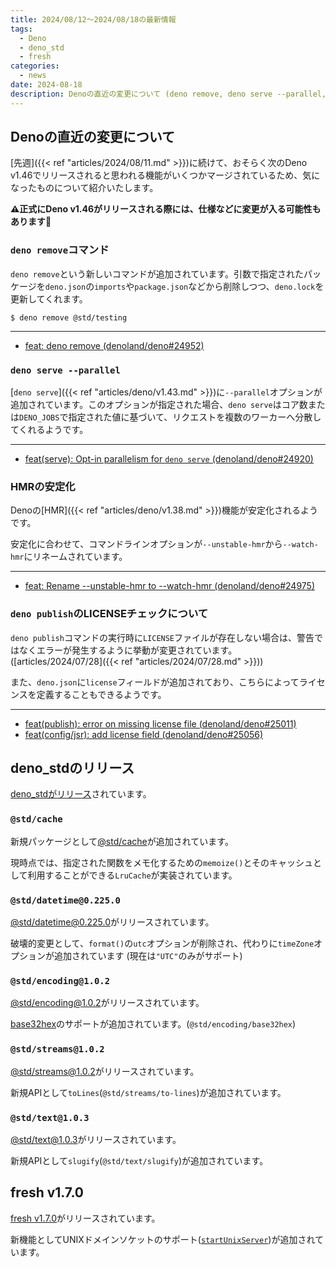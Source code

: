 ```yaml
---
title: 2024/08/12〜2024/08/18の最新情報
tags:
  - Deno
  - deno_std
  - fresh
categories:
  - news
date: 2024-08-18
description: Denoの直近の変更について (deno remove, deno serve --parallel, HMRの安定化, など), deno_stdに@std/cacheパッケージが追加, fresh v1.7.0 (UNIXドメインソケットのサポート)
---
```


## Denoの直近の変更について

[先週]({{< ref "articles/2024/08/11.md" >}})に続けて、おそらく次のDeno v1.46でリリースされると思われる機能がいくつかマージされているため、気になったものについて紹介いたします。

**⚠️正式にDeno v1.46がリリースされる際には、仕様などに変更が入る可能性もあります🙏**

### `deno remove`コマンド

`deno remove`という新しいコマンドが追加されています。引数で指定されたパッケージを`deno.json`の`imports`や`package.json`などから削除しつつ、`deno.lock`を更新してくれます。

```shell
$ deno remove @std/testing
```

---

- [feat: deno remove (denoland/deno#24952)](https://github.com/denoland/deno/pull/24952)

### `deno serve --parallel`

[`deno serve`]({{< ref "articles/deno/v1.43.md" >}})に`--parallel`オプションが追加されています。このオプションが指定された場合、`deno serve`はコア数または`DENO_JOBS`で指定された値に基づいて、リクエストを複数のワーカーへ分散してくれるようです。

---

- [feat(serve): Opt-in parallelism for `deno serve` (denoland/deno#24920)](https://github.com/denoland/deno/pull/24920)

### HMRの安定化

Denoの[HMR]({{< ref "articles/deno/v1.38.md" >}})機能が安定化されるようです。

安定化に合わせて、コマンドラインオプションが`--unstable-hmr`から`--watch-hmr`にリネームされています。

---

- [feat: Rename --unstable-hmr to --watch-hmr (denoland/deno#24975)](https://github.com/denoland/deno/pull/24975)

### `deno publish`のLICENSEチェックについて

`deno publish`コマンドの実行時に`LICENSE`ファイルが存在しない場合は、警告ではなくエラーが発生するように挙動が変更されています。([articles/2024/07/28]({{< ref "articles/2024/07/28.md" >}}))

また、`deno.json`に`license`フィールドが追加されており、こちらによってライセンスを定義することもできるようです。

---

- [feat(publish): error on missing license file (denoland/deno#25011)](https://github.com/denoland/deno/pull/25011)
- [feat(config/jsr): add license field (denoland/deno#25056)](https://github.com/denoland/deno/pull/25056)

## deno_stdのリリース

[deno_stdがリリース](https://github.com/denoland/std/releases/tag/release-2024.08.16)されています。

### `@std/cache`

新規パッケージとして[@std/cache](https://jsr.io/@std/cache@0.1.0)が追加されています。

現時点では、指定された関数をメモ化するための`memoize()`とそのキャッシュとして利用することができる`LruCache`が実装されています。

### `@std/datetime@0.225.0`

[@std/datetime@0.225.0](https://jsr.io/@std/datetime@0.225.0)がリリースされています。

破壊的変更として、`format()`の`utc`オプションが削除され、代わりに`timeZone`オプションが追加されています (現在は`"UTC"`のみがサポート)

### `@std/encoding@1.0.2`

[@std/encoding@1.0.2](https://jsr.io/@std/encoding@1.0.2)がリリースされています。

[base32hex](https://www.rfc-editor.org/rfc/rfc4648.html#section-7)のサポートが追加されています。(`@std/encoding/base32hex`)

### `@std/streams@1.0.2`

[@std/streams@1.0.2](https://jsr.io/@std/streams@1.0.2)がリリースされています。

新規APIとして`toLines`(`@std/streams/to-lines`)が追加されています。

### `@std/text@1.0.3`

[@std/text@1.0.3](https://jsr.io/@std/text@1.0.3)がリリースされています。

新規APIとして`slugify`(`@std/text/slugify`)が追加されています。

## fresh v1.7.0

[fresh v1.7.0](https://github.com/denoland/fresh/releases/tag/1.7.0)がリリースされています。

新機能としてUNIXドメインソケットのサポート([`startUnixServer`](https://deno.land/x/fresh@1.7.1/src/server/boot.ts?s=startUnixServer))が追加されています。
